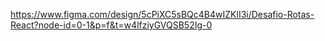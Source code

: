 https://www.figma.com/design/5cPiXC5sBQc4B4wIZKlI3i/Desafio-Rotas-React?node-id=0-1&p=f&t=w4lfziyGVQSB52Ig-0